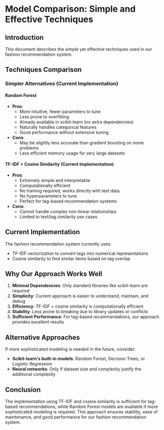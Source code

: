 # Model Comparison: Simple and Effective Techniques

## Introduction

This document describes the simple yet effective techniques used in our fashion recommendation system.

## Techniques Comparison

### Simpler Alternatives (Current Implementation)

#### Random Forest

- **Pros**:
  - More intuitive, fewer parameters to tune
  - Less prone to overfitting
  - Already available in scikit-learn (no extra dependencies)
  - Naturally handles categorical features
  - Good performance without extensive tuning
- **Cons**:
  - May be slightly less accurate than gradient boosting on some problems
  - Less efficient memory usage for very large datasets

#### TF-IDF + Cosine Similarity (Current Implementation)

- **Pros**:
  - Extremely simple and interpretable
  - Computationally efficient
  - No training required, works directly with text data
  - No hyperparameters to tune
  - Perfect for tag-based recommendation systems
- **Cons**:
  - Cannot handle complex non-linear relationships
  - Limited to text/tag similarity use cases

## Current Implementation

The fashion recommendation system currently uses:

- TF-IDF vectorization to convert tags into numerical representations
- Cosine similarity to find similar items based on tag overlap

## Why Our Approach Works Well

1. **Minimal Dependencies**: Only standard libraries like scikit-learn are required
2. **Simplicity**: Current approach is easier to understand, maintain, and debug
3. **Efficiency**: TF-IDF + cosine similarity is computationally efficient
4. **Stability**: Less prone to breaking due to library updates or conflicts
5. **Sufficient Performance**: For tag-based recommendations, our approach provides excellent results

## Alternative Approaches

If more sophisticated modeling is needed in the future, consider:

- **Scikit-learn's built-in models**: Random Forest, Decision Trees, or Logistic Regression
- **Neural networks**: Only if dataset size and complexity justify the additional complexity

## Conclusion

The implementation using TF-IDF and cosine similarity is sufficient for tag-based recommendations, while Random Forest models are available if more sophisticated modeling is required. This approach ensures stability, ease of maintenance, and good performance for our fashion recommendation system.
